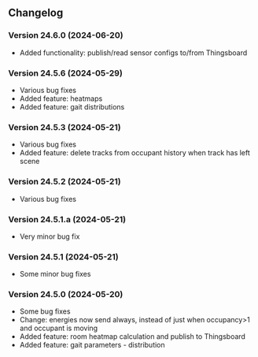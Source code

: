 ## Changelog

### Version 24.6.0 (2024-06-20)
- Added functionality: publish/read sensor configs to/from Thingsboard

### Version 24.5.6 (2024-05-29)
- Various bug fixes
- Added feature: heatmaps
- Added feature: gait distributions

### Version 24.5.3 (2024-05-21)
- Various bug fixes
- Added feature: delete tracks from occupant history when track has left scene

### Version 24.5.2 (2024-05-21)
- Various bug fixes

### Version 24.5.1.a (2024-05-21)
- Very minor bug fix

### Version 24.5.1 (2024-05-21)
- Some minor bug fixes

### Version 24.5.0 (2024-05-20)
- Some bug fixes
- Change: energies now send always, instead of just when occupancy>1 and occupant is moving
- Added feature: room heatmap calculation and publish to Thingsboard
- Added feature: gait parameters - distribution
